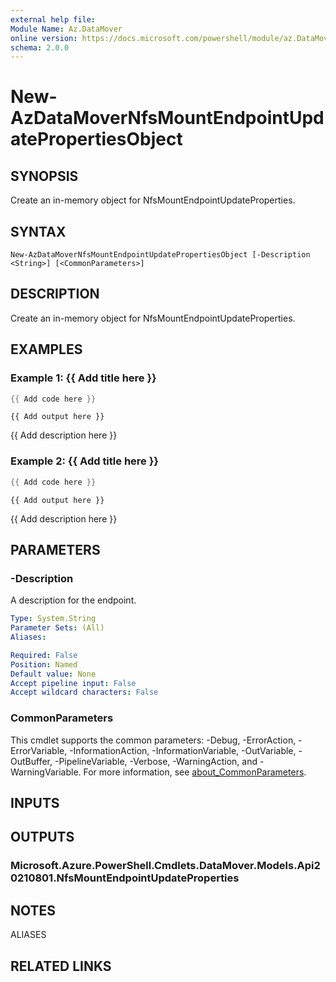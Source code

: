 ```yaml
---
external help file:
Module Name: Az.DataMover
online version: https://docs.microsoft.com/powershell/module/az.DataMover/new-AzDataMoverNfsMountEndpointUpdatePropertiesObject
schema: 2.0.0
---
```


# New-AzDataMoverNfsMountEndpointUpdatePropertiesObject

## SYNOPSIS
Create an in-memory object for NfsMountEndpointUpdateProperties.

## SYNTAX

```
New-AzDataMoverNfsMountEndpointUpdatePropertiesObject [-Description <String>] [<CommonParameters>]
```

## DESCRIPTION
Create an in-memory object for NfsMountEndpointUpdateProperties.

## EXAMPLES

### Example 1: {{ Add title here }}
```powershell
{{ Add code here }}
```

```output
{{ Add output here }}
```

{{ Add description here }}

### Example 2: {{ Add title here }}
```powershell
{{ Add code here }}
```

```output
{{ Add output here }}
```

{{ Add description here }}

## PARAMETERS

### -Description
A description for the endpoint.

```yaml
Type: System.String
Parameter Sets: (All)
Aliases:

Required: False
Position: Named
Default value: None
Accept pipeline input: False
Accept wildcard characters: False
```

### CommonParameters
This cmdlet supports the common parameters: -Debug, -ErrorAction, -ErrorVariable, -InformationAction, -InformationVariable, -OutVariable, -OutBuffer, -PipelineVariable, -Verbose, -WarningAction, and -WarningVariable. For more information, see [about_CommonParameters](http://go.microsoft.com/fwlink/?LinkID=113216).

## INPUTS

## OUTPUTS

### Microsoft.Azure.PowerShell.Cmdlets.DataMover.Models.Api20210801.NfsMountEndpointUpdateProperties

## NOTES

ALIASES

## RELATED LINKS

